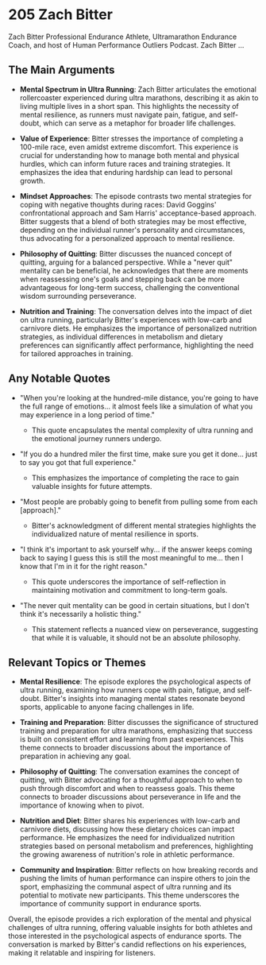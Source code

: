 # 205 Zach Bitter


Zach Bitter Professional Endurance Athlete, Ultramarathon Endurance Coach, 
and host of Human Performance Outliers Podcast. Zach Bitter ...



## The Main Arguments

- **Mental Spectrum in Ultra Running**: Zach Bitter articulates the emotional rollercoaster experienced during ultra marathons, describing it as akin to living multiple lives in a short span. This highlights the necessity of mental resilience, as runners must navigate pain, fatigue, and self-doubt, which can serve as a metaphor for broader life challenges.

- **Value of Experience**: Bitter stresses the importance of completing a 100-mile race, even amidst extreme discomfort. This experience is crucial for understanding how to manage both mental and physical hurdles, which can inform future races and training strategies. It emphasizes the idea that enduring hardship can lead to personal growth.

- **Mindset Approaches**: The episode contrasts two mental strategies for coping with negative thoughts during races: David Goggins' confrontational approach and Sam Harris' acceptance-based approach. Bitter suggests that a blend of both strategies may be most effective, depending on the individual runner's personality and circumstances, thus advocating for a personalized approach to mental resilience.

- **Philosophy of Quitting**: Bitter discusses the nuanced concept of quitting, arguing for a balanced perspective. While a "never quit" mentality can be beneficial, he acknowledges that there are moments when reassessing one's goals and stepping back can be more advantageous for long-term success, challenging the conventional wisdom surrounding perseverance.

- **Nutrition and Training**: The conversation delves into the impact of diet on ultra running, particularly Bitter's experiences with low-carb and carnivore diets. He emphasizes the importance of personalized nutrition strategies, as individual differences in metabolism and dietary preferences can significantly affect performance, highlighting the need for tailored approaches in training.

## Any Notable Quotes

- "When you're looking at the hundred-mile distance, you're going to have the full range of emotions... it almost feels like a simulation of what you may experience in a long period of time."
  - This quote encapsulates the mental complexity of ultra running and the emotional journey runners undergo.

- "If you do a hundred miler the first time, make sure you get it done... just to say you got that full experience."
  - This emphasizes the importance of completing the race to gain valuable insights for future attempts.

- "Most people are probably going to benefit from pulling some from each [approach]."
  - Bitter's acknowledgment of different mental strategies highlights the individualized nature of mental resilience in sports.

- "I think it's important to ask yourself why... if the answer keeps coming back to saying I guess this is still the most meaningful to me... then I know that I'm in it for the right reason."
  - This quote underscores the importance of self-reflection in maintaining motivation and commitment to long-term goals.

- "The never quit mentality can be good in certain situations, but I don't think it's necessarily a holistic thing."
  - This statement reflects a nuanced view on perseverance, suggesting that while it is valuable, it should not be an absolute philosophy.

## Relevant Topics or Themes

- **Mental Resilience**: The episode explores the psychological aspects of ultra running, examining how runners cope with pain, fatigue, and self-doubt. Bitter's insights into managing mental states resonate beyond sports, applicable to anyone facing challenges in life.

- **Training and Preparation**: Bitter discusses the significance of structured training and preparation for ultra marathons, emphasizing that success is built on consistent effort and learning from past experiences. This theme connects to broader discussions about the importance of preparation in achieving any goal.

- **Philosophy of Quitting**: The conversation examines the concept of quitting, with Bitter advocating for a thoughtful approach to when to push through discomfort and when to reassess goals. This theme connects to broader discussions about perseverance in life and the importance of knowing when to pivot.

- **Nutrition and Diet**: Bitter shares his experiences with low-carb and carnivore diets, discussing how these dietary choices can impact performance. He emphasizes the need for individualized nutrition strategies based on personal metabolism and preferences, highlighting the growing awareness of nutrition's role in athletic performance.

- **Community and Inspiration**: Bitter reflects on how breaking records and pushing the limits of human performance can inspire others to join the sport, emphasizing the communal aspect of ultra running and its potential to motivate new participants. This theme underscores the importance of community support in endurance sports.

Overall, the episode provides a rich exploration of the mental and physical challenges of ultra running, offering valuable insights for both athletes and those interested in the psychological aspects of endurance sports. The conversation is marked by Bitter's candid reflections on his experiences, making it relatable and inspiring for listeners.
